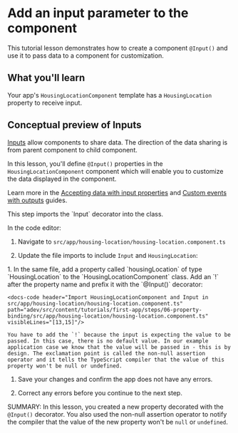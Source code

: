 # Add an input parameter to the component

This tutorial lesson demonstrates how to create a component `@Input()` and use it to pass data to a component for customization.

<docs-video src="https://www.youtube.com/embed/eM3zi_n7lNs?si=WvRGFSkW_7_zDIFD&amp;start=241"/>

## What you'll learn

Your app's `HousingLocationComponent` template has a `HousingLocation` property to receive input.

## Conceptual preview of Inputs

[Inputs](api/core/Input) allow components to share data. The direction of the data sharing is from parent component to child component.

In this lesson, you'll define `@Input()` properties in the `HousingLocationComponent` component which will enable you to customize the data displayed in the component.

Learn more in the [Accepting data with input properties](guide/components/inputs) and [Custom events with outputs](guide/components/outputs) guides.

<docs-workflow>

<docs-step title="Import the Input decorator">
This step imports the `Input` decorator into the class.

In the code editor:

1. Navigate to `src/app/housing-location/housing-location.component.ts`
1. Update the file imports to include `Input` and `HousingLocation`:

    <docs-code header="Import HousingLocationComponent and Input in src/app/housing-location/housing-location.component.ts" path="adev/src/content/tutorials/first-app/steps/06-property-binding/src/app/housing-location/housing-location.component.ts" visibleLines="[1,3]"/>

</docs-step>

<docs-step title="Add the Input property">
1.  In the same file, add a property called `housingLocation` of type `HousingLocation` to the `HousingLocationComponent` class. Add an `!` after the property name and prefix it with the `@Input()` decorator:

    <docs-code header="Import HousingLocationComponent and Input in src/app/housing-location/housing-location.component.ts" path="adev/src/content/tutorials/first-app/steps/06-property-binding/src/app/housing-location/housing-location.component.ts" visibleLines="[13,15]"/>

    You have to add the `!` because the input is expecting the value to be passed. In this case, there is no default value. In our example application case we know that the value will be passed in - this is by design. The exclamation point is called the non-null assertion operator and it tells the TypeScript compiler that the value of this property won't be null or undefined.

1. Save your changes and confirm the app does not have any errors.

1. Correct any errors before you continue to the next step.
</docs-step>

</docs-workflow>

SUMMARY: In this lesson, you created a new property decorated with the `@Input()` decorator. You also used the non-null assertion operator to notify the compiler that the value of the new property won't be `null` or `undefined`.

<docs-pill-row>
  <docs-pill href="guide/components/inputs" title="Accepting data with input properties"/>
  <docs-pill href="guide/components/outputs" title="Custom events with outputs"/>
</docs-pill-row>
